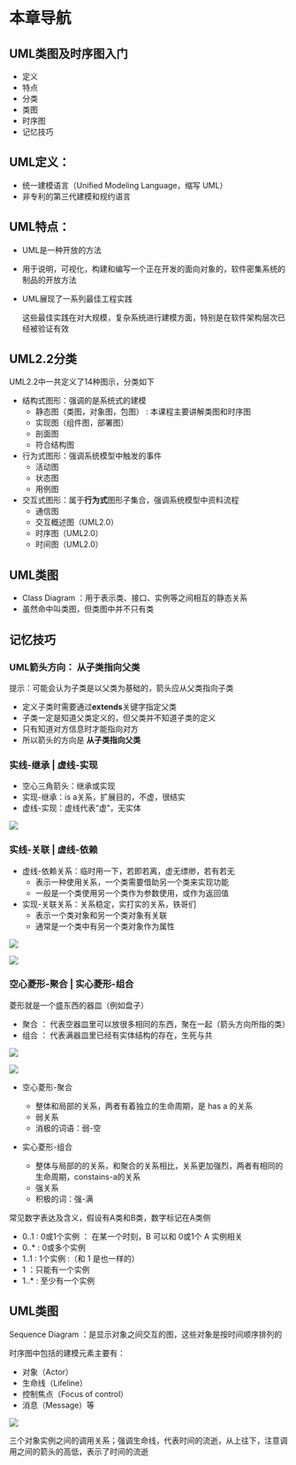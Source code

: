 # 本章导航

## UML类图及时序图入门

* 定义
* 特点
* 分类
* 类图
* 时序图
* 记忆技巧

## UML定义：

* 统一建模语言（Unified Modeling Language，缩写 UML）
* 非专利的第三代建模和规约语言

## UML特点：

* UML是一种开放的方法
* 用于说明，可视化，构建和编写一个正在开发的面向对象的，软件密集系统的制品的开放方法
* UML展现了一系列最佳工程实践

  这些最佳实践在对大规模，复杂系统进行建模方面，特别是在软件架构层次已经被验证有效

## UML2.2分类
UML2.2中一共定义了14种图示，分类如下

* 结构式图形：强调的是系统式的建模
  - 静态图（类图，对象图，包图） : 本课程主要讲解类图和时序图
  - 实现图（组件图，部署图）
  - 剖面图
  - 符合结构图
* 行为式图形：强调系统模型中触发的事件
  - 活动图
  - 状态图
  - 用例图
* 交互式图形：属于**行为式**图形子集合，强调系统模型中资料流程
  - 通信图
  - 交互概述图（UML2.0）
  - 时序图（UML2.0）
  - 时间图（UML2.0）

## UML类图

* Class Diagram ：用于表示类、接口、实例等之间相互的静态关系
* 虽然命中叫类图，但类图中并不只有类

## 记忆技巧

### UML箭头方向： **从子类指向父类**

提示：可能会认为子类是以父类为基础的，箭头应从父类指向子类

* 定义子类时需要通过**extends**关键字指定父类
* 子类一定是知道父类定义的，但父类并不知道子类的定义
* 只有知道对方信息时才能指向对方
* 所以箭头的方向是 **从子类指向父类**

### 实线-继承  |  虚线-实现

* 空心三角箭头：继承或实现
* 实现-继承：is a关系，扩展目的，不虚，很结实
* 虚线-实现：虚线代表”虚”，无实体

![](../https://txxs.github.io/pic/imocc/designpattern/snipaste_20180822_235544.png)


### 实线-关联 | 虚线-依赖

* 虚线-依赖关系：临时用一下，若即若离，虚无缥缈，若有若无
  - 表示一种使用关系，一个类需要借助另一个类来实现功能
  - 一般是一个类使用另一个类作为参数使用，或作为返回值
* 实现-关联关系：关系稳定，实打实的关系，铁哥们
  - 表示一个类对象和另一个类对象有关联
  - 通常是一个类中有另一个类对象作为属性

![  ](../https://txxs.github.io/pic/imocc/designpattern/snipaste_20180823_000148.png)

![  ](../https://txxs.github.io/pic/imocc/designpattern/snipaste_20180823_000356.png)

### 空心菱形-聚合 | 实心菱形-组合

菱形就是一个盛东西的器皿（例如盘子）

* 聚合 ： 代表空器皿里可以放很多相同的东西，聚在一起（箭头方向所指的类）
* 组合 ： 代表满器皿里已经有实体结构的存在，生死与共

![  ](../https://txxs.github.io/pic/imocc/designpattern/snipaste_20180823_001317.png)

![  ](../https://txxs.github.io/pic/imocc/designpattern/snipaste_20180823_001432.png)

* 空心菱形-聚合
  - 整体和局部的关系，两者有着独立的生命周期，是 has a 的关系
  - 弱关系
  - 消极的词语：弱-空

* 实心菱形-组合
  - 整体与局部的的关系，和聚合的关系相比，关系更加强烈，两者有相同的生命周期，constains-a的关系
  - 强关系
  - 积极的词：强-满

常见数字表达及含义，假设有A类和B类，数字标记在A类侧

* 0..1 : 0或1个实例 ： 在某一个时刻，B 可以和 0或1个 A 实例相关
* 0..* : 0或多个实例
* 1..1 : 1个实例    :（和 1 是也一样的）
* 1    ：只能有一个实例
* 1..* : 至少有一个实例


## UML类图

Sequence Diagram ：是显示对象之间交互的图，这些对象是按时间顺序排列的

时序图中包括的建模元素主要有：

* 对象（Actor）
* 生命线（Lifeline）
* 控制焦点（Focus of control）
* 消息（Message）等

![](../https://txxs.github.io/pic/imocc/designpattern/snipaste_20180823_003712.png)

三个对象实例之间的调用关系；强调生命线，代表时间的流逝，从上往下，注意调用之间的箭头的高低，表示了时间的流逝
